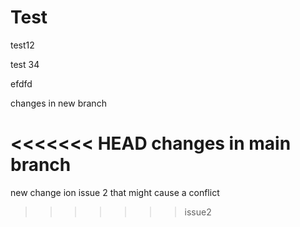 # Test

test12


test 34


efdfd

changes in new branch

<<<<<<< HEAD
changes in main branch
=======
new change ion issue 2 that might cause a conflict
>>>>>>> issue2
